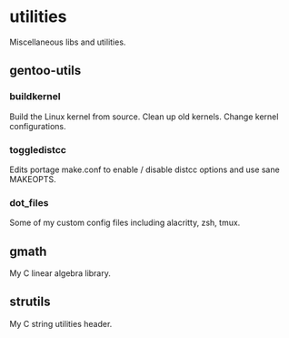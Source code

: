 # utilities
Miscellaneous libs and utilities.

## gentoo-utils
### buildkernel
Build the Linux kernel from source. Clean up old kernels. Change kernel configurations.
### toggledistcc
Edits portage make.conf to enable / disable distcc options and use sane MAKEOPTS.
### dot_files
Some of my custom config files including alacritty, zsh, tmux.
## gmath
My C linear algebra library.
## strutils
My C string utilities header.

